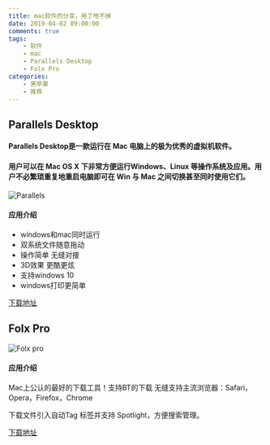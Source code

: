 ```yaml
---
title: mac软件的分享，用了甩不掉
date: 2019-04-02 09:00:00
comments: true
tags:
    - 软件
    - mac
    - Parallels Desktop
    - Folx Pro
categories:
	- 黑苹果
	- 推荐
---
```


## Parallels Desktop
#### Parallels Desktop是一款运行在 Mac 电脑上的极为优秀的虚拟机软件。
#### 用户可以在 Mac OS X 下非常方便运行Windows、Linux 等操作系统及应用。用户不必繁琐重复地重启电脑即可在 Win 与 Mac 之间切换甚至同时使用它们。
![Parallels](https://timgsa.baidu.com/timg?image&quality=80&size=b9999_10000&sec=1548397059201&di=62c6859499355aeef713ed1b8e91cff6&imgtype=0&src=http%3A%2F%2Fsrc.pcsoft.com.cn%2Fd%2Ffile%2Fsoft%2Fxtrj%2Fxtqt%2F2017-04-27%2F290cae1b92465dad52743270801df58d.jpg)

<!-- more -->

#### 应用介绍
- windows和mac同时运行
- 双系统文件随意拖动
- 操作简单 无缝对接
- 3D效果 更酷更炫
- 支持windows 10
- windows打印更简单

[下载地址](https://xclient.info/s/parallels-desktop.html)

## Folx Pro
![Folx pro](https://timgsa.baidu.com/timg?image&quality=80&size=b9999_10000&sec=1548407420052&di=52186867456b19c4f9a07a28e1e5837e&imgtype=0&src=http%3A%2F%2Fimg3.orsoon.com%2Fico%2F201708%2F27100234_bcd2317be3.png)
#### 应用介绍
Mac上公认的最好的下载工具！支持BT的下载
无缝支持主流浏览器：Safari，Opera，Firefox，Chrome

下载文件引入自动Tag 标签并支持 Spotlight，方便搜索管理。

[下载地址](https://xclient.info/s/folx-pro.html)